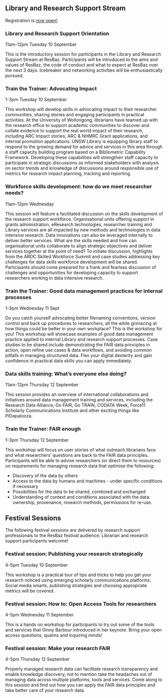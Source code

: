 ## Library and Research Support Stream

Registration is <a href="https://resbaz.github.io/resbaz2019/sydney/#registration"> now open!</a>

### Library and Research Support Orientation

11am-12pm Tuesday 10 September

This is the introductory session for participants in the Library and Research Support Stream at ResBaz. Participants will be introduced to the aims and values of ResBaz, the code of conduct and what to expect at ResBaz over the next 3 days. Icebreaker and networking activities will be enthusiastically pursued. 

### Train the Trainer: Advocating Impact

1-3pm Tuesday 10 September

This workshop will develop skills in advocating impact to their researcher communities, sharing stories and engaging participants in practical activities. At the University of Wollongong, librarians have teamed up with the research office to support academic communities to discover and collate evidence to support the real world impact of their research, including ARC Impact stories, ARC & NHMRC Grant applications, and internal promotion applications.  UNSW Library is equipping library staff to respond to the growing demand for advice and services in this area through a staff capacity building program based on a Bibliometric Capability Framework. Developing these capabilities will strengthen staff capacity to participate in strategic discussions as informed stakeholders with analysis on sector trends and knowledge of discussions around responsible use of metrics for research impact planning, tracking and reporting.

### Workforce skills development: how do we meet researcher needs?

11am-12pm Wednesday 

This session will feature a facilitated discussion on the skills development of the research support workforce. Organisational units offering support in grants administration, eResearch technologies, researcher training and Library services are all impacted by new methods and technologies in data intensive research. Data innovations can also be leveraged internally to deliver better services. What are the skills needed and how can organisational units collaborate to align strategic objectives and deliver services together at the point of need? To initiate discussion, highlights from the ARDC Skilled Workforce Summit and case studies addressing key challenges for data skills workforce development will be shared. Participants should come prepared for a frank and fearless discussion of challenges and opportunities for developing capacity to support researchers working in data intensive research.

### Train the Trainer: Good data management practices for internal processes

1-3pm Wednesday 11 Sept

Do you catch yourself advocating better filenaming conventions, version control and back up procedures to researchers, all the while grimacing at how things could be better in your own workplace? This is the workshop for you! This workshop will showcase examples of good data management practice applied to internal Library and research support processes. Case studies to be shared include demonstrating the FAIR data principles in action, open refine use cases & data workflows, and avoiding common pitfalls in managing structured data. Flex your digital dexterity and gain confidence in practical data skills you can apply immediately.

### Data skills training: What’s everyone else doing?

11am-12pm Thursday 12 September

This session provides an overview of international collaborations and initiatives around data management training and services, including the Research Data Alliance, Go FAIR, Go TRAIN, CODATA Week, Force11 Scholarly Communications Institute and other exciting things like PIDapalooza. 

### Train the Trainer: FAIR enough

1-3pm Thursday 12 September

This workshop will focus on user stories of what outreach librarians face and what researchers’ questions are back to the FAIR data principles. Participants will be able to advise researchers (or direct them to resources) on requirements for managing research data that optimise the following:
- Discovery of the data by others
- Access to the data by humans and machines - under specific conditions if necessary
- Possibilities for the data to be shared, combined and exchanged
- Understanding of context and conditions associated with the data: ownership, provenance, research methods, permissions for re-use.

## Festival Sessions

The following festival sessions are delivered by research support professionals to the ResBaz festival audience. Librarian and research support participants welcome!

### Festival session: Publishing your research strategically

4-5pm Tuesday 10 September

This workshop is a practical tour of tips and tricks to help you get your research noticed using emerging scholarly communications platforms. Social media smarts, publishing strategies and choosing appropriate metrics will be covered.

### Festival session: How to: Open Access Tools for researchers

4-5pm Wednesday 11 September

This is a hands on workshop for participants to try out some of the tools and services that Ginny Barbour introduced in her keynote. Bring your open access questions, qualms and inquiring minds!

### Festival session: Make your research FAIR

4-5pm Thursday 12 September

Properly managed research data can facilitate research transparency and enable knowledge discovery, not to mention take the headaches out of managing data across multiple platforms, tools and services. Come along to this session and find out how you can apply the FAIR data principles and take better care of your research data.